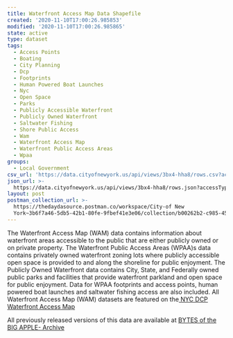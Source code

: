 ```yaml
---
title: Waterfront Access Map Data Shapefile
created: '2020-11-10T17:00:26.985853'
modified: '2020-11-10T17:00:26.985865'
state: active
type: dataset
tags:
  - Access Points
  - Boating
  - City Planning
  - Dcp
  - Footprints
  - Human Powered Boat Launches
  - Nyc
  - Open Space
  - Parks
  - Publicly Accessible Waterfront
  - Publicly Owned Waterfront
  - Saltwater Fishing
  - Shore Public Access
  - Wam
  - Waterfront Access Map
  - Waterfront Public Access Areas
  - Wpaa
groups:
  - Local Government
csv_url: 'https://data.cityofnewyork.us/api/views/3bx4-hha8/rows.csv?accessType=DOWNLOAD'
json_url: >-
  https://data.cityofnewyork.us/api/views/3bx4-hha8/rows.json?accessType=DOWNLOAD
layout: post
postman_collection_url: >-
  https://thedaydasource.postman.co/workspace/City-of New
  York~3b6f7a46-5db5-42b1-80fe-9fbef41e3e06/collection/b00262b2-c985-453b-a73d-d3dfeff11ea8
---
```

The Waterfront Access Map (WAM) data contains information about waterfront areas accessible to the public that are either publicly owned or on private property. The Waterfront Public Access Areas (WPAA)s data contains privately owned waterfront zoning lots where publicly accessible open space is provided to and along the shoreline for public enjoyment. The Publicly Owned Waterfront data contains City, State, and Federally owned public parks and facilities that provide waterfront parkland and open space for public enjoyment. Data for WPAA footprints and access points, human powered boat launches and saltwater fishing access are also included. All Waterfront Access Map (WAM) datasets are featured on the<a href="https://waterfrontaccess.planning.nyc.gov/about#10/40.7097/-73.9653"> NYC DCP Waterfront Access Map </a>

All previously released versions of this data are available at <a href="https://www1.nyc.gov/site/planning/data-maps/open-data/bytes-archive.page?sorts[year]=0">BYTES of the BIG APPLE- Archive</a>
